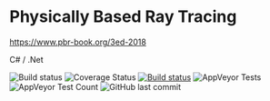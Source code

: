 # Physically Based Ray Tracing
https://www.pbr-book.org/3ed-2018

C# / .Net

![Build status](https://github.com/fremag/pbrt/actions/workflows/dotnet.yml/badge.svg) ![Coverage Status](https://coveralls.io/repos/github/fremag/pbrt/badge.svg?branch=main) [![Build status](https://ci.appveyor.com/api/projects/status/2is4b90vt9qmw2v3?svg=true)](https://ci.appveyor.com/project/fremag/pbrt) ![AppVeyor Tests](http://teststatusbadge.azurewebsites.net/api/status/fremag/pbrt) ![AppVeyor Test Count](https://img.shields.io/appveyor/tests/fremag/pbrt) ![GitHub last commit](https://img.shields.io/github/last-commit/fremag/pbrt)

